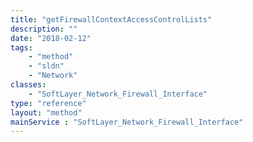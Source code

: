 ```yaml
---
title: "getFirewallContextAccessControlLists"
description: ""
date: "2018-02-12"
tags:
    - "method"
    - "sldn"
    - "Network"
classes:
    - "SoftLayer_Network_Firewall_Interface"
type: "reference"
layout: "method"
mainService : "SoftLayer_Network_Firewall_Interface"
---
```

